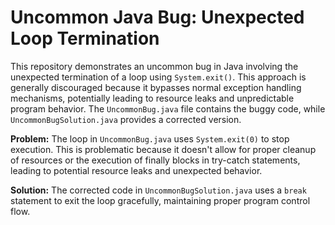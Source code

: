 # Uncommon Java Bug: Unexpected Loop Termination

This repository demonstrates an uncommon bug in Java involving the unexpected termination of a loop using `System.exit()`. This approach is generally discouraged because it bypasses normal exception handling mechanisms, potentially leading to resource leaks and unpredictable program behavior.  The `UncommonBug.java` file contains the buggy code, while `UncommonBugSolution.java` provides a corrected version.

**Problem:** The loop in `UncommonBug.java` uses `System.exit(0)` to stop execution. This is problematic because it doesn't allow for proper cleanup of resources or the execution of finally blocks in try-catch statements, leading to potential resource leaks and unexpected behavior.

**Solution:** The corrected code in `UncommonBugSolution.java` uses a `break` statement to exit the loop gracefully, maintaining proper program control flow.